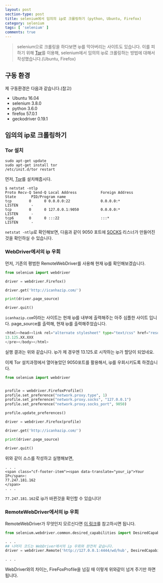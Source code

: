 ```yaml
---
layout: post
section-type: post
title: selenium에서 임의의 ip로 크롤링하기 (python, Ubuntu, Firefox)
category: selenium
tags: [ 'selenium' ]
comments: true
---
```


> selenium으로 크롤링을 하다보면 ip를 막아버리는 사이트도 있습니다. 이를 피하기 위해 [Tor](https://ko.wikipedia.org/wiki/%ED%86%A0%EC%96%B4)를 이용해, selenium에서 임의의 ip로 크롤링하는 방법에 대해서 작성했습니다.(Ubuntu, Firefox)

## 구동 환경

제 구동환경은 다음과 같습니다.(참고)

- Ubuntu 16.04
- selenium 3.8.0
- python 3.6.0
- firefox 57.0.1
- geckodriver 0.19.1

## 임의의 ip로 크롤링하기

### Tor 설치

``` shell
sudo apt-get update
sudo apt-get install tor
/etc/init.d/tor restart
```

먼저, [Tor](https://ko.wikipedia.org/wiki/%ED%86%A0%EC%96%B4)를 설치해줍시다.

``` shell
$ netstat -ntlp
Proto Recv-Q Send-Q Local Address           Foreign Address         State       PID/Program name
tcp        0      0 0.0.0.0:22              0.0.0.0:*               LISTEN      -
tcp        0      0 127.0.0.1:9050          0.0.0.0:*               LISTEN      -
tcp6       0      0 :::22                   :::*                    LISTEN      -
```

`netstat -ntlp`로 확인해보면, 다음과 같이 9050 포트에 [SOCKS](https://ko.wikipedia.org/wiki/SOCKS) 리스너가 만들어진 것을 확인하실 수 있습니다.

### WebDriver에서의 ip 우회

먼저, 기존의 평범한 RemoteWebDriver를 사용해 현재 ip를 확인해보겠습니다.  

``` python
from selenium import webdriver

driver = webdriver.Firefox()

driver.get('http://icanhazip.com/')

print(driver.page_source)

driver.quit()
```

`icanhazip.com`이라는 사이트는 현재 ip를 내부에 출력해주는 아주 심플한 사이트 입니다. page_source를 출력해, 현재 ip를 출력해주었습니다.

``` python
<html><head><link rel="alternate stylesheet" type="text/css" href="resource://content-accessible/plaintext.css" title="Wrap Long Lines"></head><body><pre>
13.125.XX.XXX
</pre></body></html>
```

실행 결과는 위와 같습니다. ip가 제 경우엔 13.125.로 시작하는 ip가 할당이 되었네요.  

이제 Tor 설치과정에서 열어놓았던 9050포트를 활용해서, ip를 우회시키도록 하겠습니다.

``` python
from selenium import webdriver


profile = webdriver.FirefoxProfile()
profile.set_preference("network.proxy.type", 1)
profile.set_preference("network.proxy.socks", "127.0.0.1")
profile.set_preference("network.proxy.socks_port", 9050)

profile.update_preferences()

driver = webdriver.Firefox(profile)

driver.get('http://icanhazip.com/')

print(driver.page_source)

driver.quit()
```

위와 같이 소스를 작성하고 실행해보면,

``` shell
. . .  
<span class="cf-footer-item"><span data-translate="your_ip">Your IP</span>:
77.247.181.162
</span>
. . .  
```

`77.247.181.162`로 ip가 바뀐것을 확인할 수 있습니다!


### RemoteWebDriver에서의 ip 우회

RemoteWebDriver가 무엇인지 모르신다면 [이 링크](https://wkdtjsgur100.github.io/selenium-standalone-server/)를 참고하시면 됩니다.  

``` python
from selenium.webdriver.common.desired_capabilities import DesiredCapabilities

. . .
## 나머지 코드는 WebDriver에서의 ip 우회와 완전히 같습니다.
driver = webdriver.Remote('http://127.0.0.1:4444/wd/hub', DesiredCapabilities.FIREFOX, browser_profile=profile)

. . .
```

WebDriver와의 차이는, FireFoxProfile을 넘길 때 이렇게 위와같이 넘겨 주기만 하면 됩니다.
